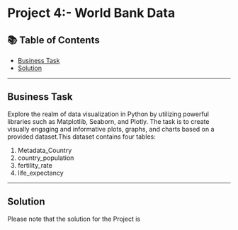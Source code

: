 # Project 4:- World Bank Data
## 📚 Table of Contents
- [Business Task](#business-task)
- [Solution](#solution)

***

## Business Task
Explore the realm of data visualization in Python by utilizing powerful libraries such as Matplotlib, Seaborn, and Plotly. The task is to create visually engaging and informative plots, graphs, and charts based on a provided dataset.This dataset contains four tables:
1. Metadata_Country
2. country_population
3. fertility_rate
4. life_expectancy
  
***

## Solution
Please note that the solution for the Project is 


